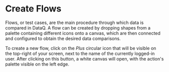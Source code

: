 # Create Flows

Flows, or test cases, are the main procedure through which data is compared in DataQ. A flow can be created by dropping shapes from a palette containing different icons onto a canvas, which are then connected and configured to obtain the desired data comparisons.

To create a new flow, click on the _Plus_ circular icon that will be visible on the top-right of your screen, next to the name of the currently logged-in user. After clicking on this button, a white canvas will open, with the action's palette visible on the left edge. 

